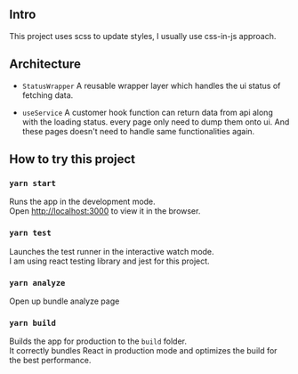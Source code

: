 
## Intro

This project uses scss to update styles, I usually use css-in-js approach.

## Architecture
- `StatusWrapper`
A reusable wrapper layer which handles the ui status of fetching data.

- `useService`
A customer hook function can return data from api along with the loading status. every page only need to dump them onto ui. And these pages doesn't need to handle same functionalities again.

## How to try this project

### `yarn start`

Runs the app in the development mode.\
Open [http://localhost:3000](http://localhost:3000) to view it in the browser.

### `yarn test`

Launches the test runner in the interactive watch mode.\
I am using react testing library and jest for this project.

### `yarn analyze`

Open up bundle analyze page

### `yarn build`

Builds the app for production to the `build` folder.\
It correctly bundles React in production mode and optimizes the build for the best performance.

